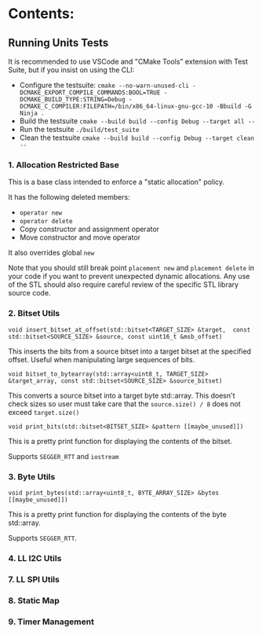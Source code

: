 # Contents:

## Running Units Tests

It is recommended to use VSCode and "CMake Tools" extension with Test Suite, but if you insist on using the CLI:

- Configure the testsuite:
`cmake --no-warn-unused-cli -DCMAKE_EXPORT_COMPILE_COMMANDS:BOOL=TRUE -DCMAKE_BUILD_TYPE:STRING=Debug -DCMAKE_C_COMPILER:FILEPATH=/bin/x86_64-linux-gnu-gcc-10 -Bbuild -G Ninja .`
- Build the testsuite
`cmake --build build --config Debug --target all --`
- Run the testsuite
`./build/test_suite`
- Clean the testsuite
`cmake --build build --config Debug --target clean --`

### 1. Allocation Restricted Base

This is a base class intended to enforce a "static allocation" policy. 

It has the following deleted members:

- `operator new`
- `operator delete`
- Copy constructor and assignment operator
- Move constructor and move operator

It also overrides global `new`

Note that you should still break point `placement new` and `placement delete` in your code if you want to prevent unexpected dynamic allocations.
Any use of the STL should also require careful review of the specific STL library source code.

### 2. Bitset Utils

`void insert_bitset_at_offset(std::bitset<TARGET_SIZE> &target,  const std::bitset<SOURCE_SIZE> &source, const uint16_t &msb_offset)`

This inserts the bits from a source bitset into a target bitset at the specified offset. Useful when manipulating large sequences of bits.

`void bitset_to_bytearray(std::array<uint8_t, TARGET_SIZE> &target_array, const std::bitset<SOURCE_SIZE> &source_bitset)`

This converts a source bitset into a target byte std::array. This doesn't check sizes so user must take care that the `source.size() / 8` does not exceed `target.size()`

`void print_bits(std::bitset<BITSET_SIZE> &pattern [[maybe_unused]])`

This is a pretty print function for displaying the contents of the bitset. 

Supports `SEGGER_RTT` and `iostream`

### 3. Byte Utils

`void print_bytes(std::array<uint8_t, BYTE_ARRAY_SIZE> &bytes [[maybe_unused]])`

This is a pretty print function for displaying the contents of the byte std::array. 

Supports `SEGGER_RTT`.

### 4. LL I2C Utils



### 7. LL SPI Utils
### 8. Static Map
### 9. Timer Management
